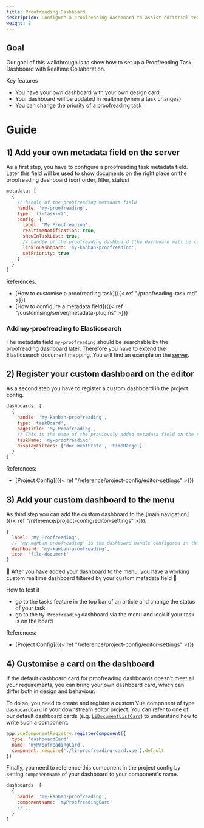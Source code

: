 ```yaml
---
title: Proofreading Dashboard
description: Configure a proofreading dashboard to assist editorial teams with an efficient workflow.
weight: 8
---
```


## Goal

Our goal of this walkthrough is to show how to set up a Proofreading Task Dashboard with Realtime Collaboration.

Key features

- You have your own dashboard with your own design card
- Your dashboard will be updated in realtime (when a task changes)
- You can change the priority of a proofreading task

# Guide

## 1) Add your own metadata field on the server

As a first step, you have to configure a proofreading task metadata field. Later this field will be used to show documents on the right place on the proofreading dashboard (sort order, filter, status)

```js
metadata: [
  {
    // handle of the proofreading metadata field
    handle: 'my-proofreading',
    type: 'li-task-v2',
    config: {
      label: 'My Proofreading',
      realtimeNotification: true,
      showInTaskList: true,
      // handle of the proofreading dashboard (the dashboard will be configured later in the editor)
      linkToDashboard: 'my-kanban-proofreading',
      setPriority: true
    }
  }
]
```

References:

- [How to customise a proofreading task]({{< ref "./proofreading-task.md" >}})
- [How to configure a metadata field]({{< ref "/customising/server/metadata-plugins" >}})

### Add my-proofreading to Elasticsearch

The metadata field `my-proofreading` should be searchable by the proofreading dashboard later. Therefore you have to extend the Elasticsearch document mapping.
You will find an example on the [server](https://github.com/livingdocsIO/livingdocs-server/blob/cb91a7913149293e2d8562f98c085bb46da41d60/example-server/metadata/es_metadata_mapping_v6.json#L59-L118).

## 2) Register your custom dashboard on the editor

As a second step you have to register a custom dashboard in the project config.

```js
dashboards: [
  {
    handle: 'my-kanban-proofreading',
    type: 'taskBoard',
    pageTitle: 'My Proofreading',
    // This is the name of the previously added metadata field on the server
    taskName: 'my-proofreading',
    displayFilters: ['documentState', 'timeRange']
  }
]
```

References:

- [Project Config]({{< ref "/reference/project-config/editor-settings" >}})

## 3) Add your custom dashboard to the menu

As third step you can add the custom dashboard to the [main navigation]({{< ref "/reference/project-config/editor-settings" >}}).

```js
{
  label: 'My Proofreading',
  // 'my-kanban-proofreading' is the dashboard handle configured in the last step
  dashboard: 'my-kanban-proofreading',
  icon: 'file-document'
}
```

:tada: After you have added your dashboard to the menu, you have a working custom realtime dashboard filtered by your custom metadata field :tada:

How to test it

- go to the tasks feature in the top bar of an article and change the status of your task
- go to the `My Proofreading` dashboard via the menu and look if your task is on the board

References:

- [Project Config]({{< ref "/reference/project-config/editor-settings" >}})

## 4) Customise a card on the dashboard

If the default dashboard card for proofreading dashboards doesn't meet all your requirements, you can bring your own dashboard card, which can differ both in design and behaviour.

To do so, you need to create and register a custom Vue component of type `dashboardCard` in your downstream editor project. You can refer to one of our default dashboard cards (e.g. [`LiDocumentListCard`](https://github.com/livingdocsIO/livingdocs-editor/blob/11ea08daa015d81401fcd0bea644ca6fe7abe69b/app/features/search/dashboard_cards/li-document-list-card.vue)) to understand how to write such a component.

```js
app.vueComponentRegistry.registerComponent({
  type: 'dashboardCard',
  name: 'myProofreadingCard',
  component: require('./li-proofreading-card.vue').default
})
```

Finally, you need to reference this component in the project config by setting `componentName` of your dashboard to your component's name.

```js
dashboards: [
  {
    handle: 'my-kanban-proofreading',
    componentName: 'myProofreadingCard'
    // ...
  }
]
```
